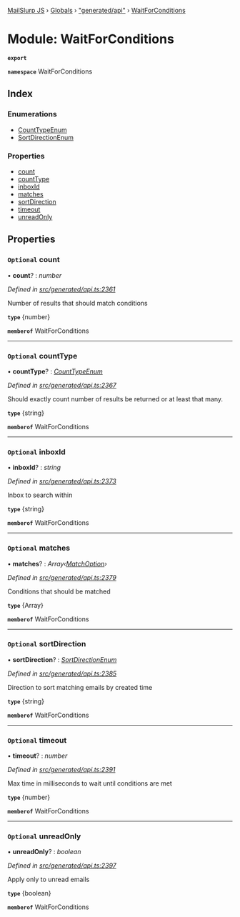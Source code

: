 [MailSlurp JS](../README.md) › [Globals](../globals.md) › ["generated/api"](_generated_api_.md) › [WaitForConditions](_generated_api_.waitforconditions.md)

# Module: WaitForConditions

**`export`** 

**`namespace`** WaitForConditions

## Index

### Enumerations

* [CountTypeEnum](../enums/_generated_api_.waitforconditions.counttypeenum.md)
* [SortDirectionEnum](../enums/_generated_api_.waitforconditions.sortdirectionenum.md)

### Properties

* [count](_generated_api_.waitforconditions.md#optional-count)
* [countType](_generated_api_.waitforconditions.md#optional-counttype)
* [inboxId](_generated_api_.waitforconditions.md#optional-inboxid)
* [matches](_generated_api_.waitforconditions.md#optional-matches)
* [sortDirection](_generated_api_.waitforconditions.md#optional-sortdirection)
* [timeout](_generated_api_.waitforconditions.md#optional-timeout)
* [unreadOnly](_generated_api_.waitforconditions.md#optional-unreadonly)

## Properties

### `Optional` count

• **count**? : *number*

*Defined in [src/generated/api.ts:2361](https://github.com/mailslurp/mailslurp-client-ts-js/blob/26ccbd6/src/generated/api.ts#L2361)*

Number of results that should match conditions

**`type`** {number}

**`memberof`** WaitForConditions

___

### `Optional` countType

• **countType**? : *[CountTypeEnum](../enums/_generated_api_.waitforconditions.counttypeenum.md)*

*Defined in [src/generated/api.ts:2367](https://github.com/mailslurp/mailslurp-client-ts-js/blob/26ccbd6/src/generated/api.ts#L2367)*

Should exactly count number of results be returned or at least that many.

**`type`** {string}

**`memberof`** WaitForConditions

___

### `Optional` inboxId

• **inboxId**? : *string*

*Defined in [src/generated/api.ts:2373](https://github.com/mailslurp/mailslurp-client-ts-js/blob/26ccbd6/src/generated/api.ts#L2373)*

Inbox to search within

**`type`** {string}

**`memberof`** WaitForConditions

___

### `Optional` matches

• **matches**? : *Array‹[MatchOption](_generated_api_.matchoption.md)›*

*Defined in [src/generated/api.ts:2379](https://github.com/mailslurp/mailslurp-client-ts-js/blob/26ccbd6/src/generated/api.ts#L2379)*

Conditions that should be matched

**`type`** {Array<MatchOption>}

**`memberof`** WaitForConditions

___

### `Optional` sortDirection

• **sortDirection**? : *[SortDirectionEnum](../enums/_generated_api_.waitforconditions.sortdirectionenum.md)*

*Defined in [src/generated/api.ts:2385](https://github.com/mailslurp/mailslurp-client-ts-js/blob/26ccbd6/src/generated/api.ts#L2385)*

Direction to sort matching emails by created time

**`type`** {string}

**`memberof`** WaitForConditions

___

### `Optional` timeout

• **timeout**? : *number*

*Defined in [src/generated/api.ts:2391](https://github.com/mailslurp/mailslurp-client-ts-js/blob/26ccbd6/src/generated/api.ts#L2391)*

Max time in milliseconds to wait until conditions are met

**`type`** {number}

**`memberof`** WaitForConditions

___

### `Optional` unreadOnly

• **unreadOnly**? : *boolean*

*Defined in [src/generated/api.ts:2397](https://github.com/mailslurp/mailslurp-client-ts-js/blob/26ccbd6/src/generated/api.ts#L2397)*

Apply only to unread emails

**`type`** {boolean}

**`memberof`** WaitForConditions
